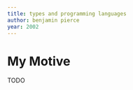```yaml
---
title: types and programming languages
author: benjamin pierce
year: 2002
---
```


# My Motive

TODO
